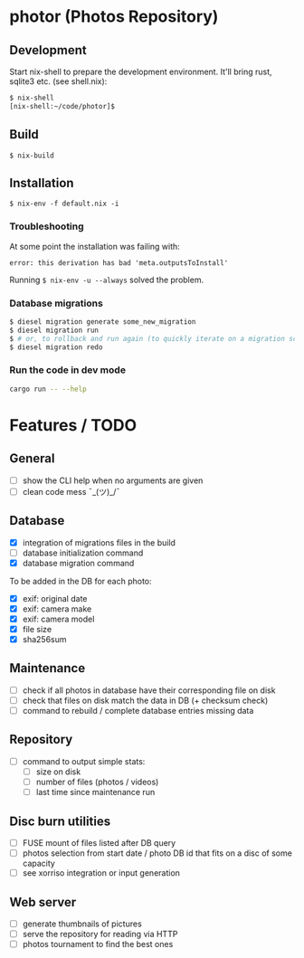 # photor (Photos Repository)

## Development

Start nix-shell to prepare the development environment. It'll bring rust,
sqlite3 etc. (see shell.nix):

```bash
$ nix-shell
[nix-shell:~/code/photor]$
```

## Build

```
$ nix-build
```

## Installation

```
$ nix-env -f default.nix -i
```

### Troubleshooting

At some point the installation was failing with:
```
error: this derivation has bad 'meta.outputsToInstall'
```

Running `$ nix-env -u --always` solved the problem.

### Database migrations

```bash
$ diesel migration generate some_new_migration
$ diesel migration run
$ # or, to rollback and run again (to quickly iterate on a migration script):
$ diesel migration redo
```

### Run the code in dev mode

```bash
cargo run -- --help
```

# Features / TODO

## General

- [ ] show the CLI help when no arguments are given
- [ ] clean code mess ¯\_(ツ)_/¯

## Database

- [x] integration of migrations files in the build
- [ ] database initialization command
- [x] database migration command

To be added in the DB for each photo:

- [x] exif: original date
- [x] exif: camera make
- [x] exif: camera model
- [x] file size
- [x] sha256sum

## Maintenance

- [ ] check if all photos in database have their corresponding file on disk
- [ ] check that files on disk match the data in DB (+ checksum check)
- [ ] command to rebuild / complete database entries missing data

## Repository

- [ ] command to output simple stats:
  - [ ] size on disk
  - [ ] number of files (photos / videos)
  - [ ] last time since maintenance run

## Disc burn utilities

- [ ] FUSE mount of files listed after DB query
- [ ] photos selection from start date / photo DB id that fits on a disc of some capacity
- [ ] see xorriso integration or input generation

## Web server

- [ ] generate thumbnails of pictures
- [ ] serve the repository for reading via HTTP
- [ ] photos tournament to find the best ones

